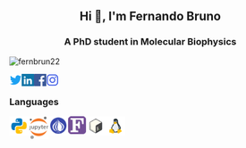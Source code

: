 <h2 align="center">Hi 👋, I'm Fernando Bruno</h2>
<h3 align="center">A PhD student in Molecular Biophysics</h3>


<p align="left"> <img src="https://komarev.com/ghpvc/?username=fernbrun22&label=Profile%20views&color=0e75b6&style=plastic" alt="fernbrun22" /> </p>

<a href="https://twitter.com/silvafb29" target="blank"><img align="left" src="icons/twitter.svg" alt="fernbrun22" width="22px" /></a>
<a href="https://linkedin.com/in/fernando-bruno-da-silva-3b596b33" target="blank"><img align="left" src="icons/linkedin.svg" alt="fernbrun22" width="22px" /></a>
<a href="https://fb.com/fernandobrunodasilva" target="blank"><img align="left" src="icons/facebook.svg" alt="fernbrun22" width="22px" /></a>
<a href="https://instagram.com/fernandobruno23" target="blank"><img align="left" src="icons/instagram.svg" alt="fernbrun22" width="22px" /></a>

<br />

### Languages

<img align="left" src="icons/python.svg" width="35px" />
<img align="left" src="icons/Jupyter.svg" width="35px" />
<img align="left" src="icons/perl.png" width="35px" />
<img align="left" src="icons/fortran.png" width="32px" />
<img align="left" src="icons/bash.svg" width="35px" />
<img align="left" src="icons/linux.png" width="35px" />
